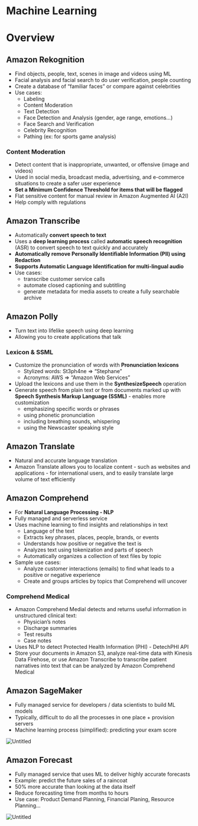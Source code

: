 # Machine Learning

# Overview

## Amazon Rekognition

- Find objects, people, text, scenes in image and videos using ML
- Facial analysis and facial search to do user verification, people counting
- Create a database of “familiar faces” or compare against celebrities
- Use cases:
    - Labeling
    - Content Moderation
    - Text Detection
    - Face Detection and Analysis (gender, age range, emotions…)
    - Face Search and Verification
    - Celebrity Recognition
    - Pathing (ex: for sports game analysis)

### Content Moderation

- Detect content that is inappropriate, unwanted, or offensive (image and videos)
- Used in social media, broadcast media, advertising, and e-commerce situations to create a safer user experience
- **Set a Minimum Confidence Threshold for items that will be flagged**
- Flat sensitive content for manual review in Amazon Augmented AI (A2I)
- Help comply with regulations

## Amazon Transcribe

- Automatically **convert speech to text**
- Uses a **deep learning process** called **automatic speech recognition** (ASR) to convert speech to text quickly and accurately
- **Automatically remove Personally Identifiable Information (PII) using Redaction**
- **Supports Automatic Language Identification for multi-lingual audio**
- Use cases:
    - transcribe customer service calls
    - automate closed captioning and subtitling
    - generate metadata for media assets to create a fully searchable archive

## Amazon Polly

- Turn text into lifelike speech using deep learning
- Allowing you to create applications that talk

### Lexicon & SSML

- Customize the pronunciation of words with **Pronunciation lexicons**
    - Stylized words: St3ph4ne ⇒ “Stephane”
    - Acronyms: AWS ⇒ “Amazon Web Services”
- Upload the lexicons and use them in the **SynthesizeSpeech** operation
- Generate speech from plain text or from documents marked up with **Speech Synthesis Markup Language (SSML)** - enables more customization
    - emphasizing specific words or phrases
    - using phonetic pronunciation
    - including breathing sounds, whispering
    - using the Newscaster speaking style

## Amazon Translate

- Natural and accurate language translation
- Amazon Translate allows you to localize content - such as websites and applications - for international users, and to easily translate large volume of text efficiently

## Amazon Comprehend

- For **Natural Language Processing - NLP**
- Fully managed and serverless service
- Uses machine learning to find insights and relationships in text
    - Language of the text
    - Extracts key phrases, places, people, brands, or events
    - Understands how positive or negative the text is
    - Analyzes text using tokenization and parts of speech
    - Automatically organizes a collection of text files by topic
- Sample use cases:
    - Analyze customer interactions (emails) to find what leads to a positive or negative experience
    - Create and groups articles by topics that Comprehend will uncover

### Comprehend Medical

- Amazon Comprehend Medial detects and returns useful information in unstructured clinical text:
    - Physician’s notes
    - Discharge summaries
    - Test results
    - Case notes
- Uses NLP to detect Protected Health Information (PHI) - DetechPHI API
- Store your documents in Amazon S3, analyze real-time data with Kinesis Data Firehose, or use Amazon Transcribe to transcribe patient narratives into text that can be analyzed by Amazon Comprehend Medical

## Amazon SageMaker

- Fully managed service for developers / data scientists to build ML models
- Typically, difficult to do all the processes in one place + provision servers
- Machine learning process (simplified): predicting your exam score

![Untitled](https://s3-us-west-2.amazonaws.com/secure.notion-static.com/6c77497c-8d1e-480b-b9a1-d3dadc736e9b/Untitled.png)

## Amazon Forecast

- Fully managed service that uses ML to deliver highly accurate forecasts
- Example: predict the future sales of a raincoat
- 50% more accurate than looking at the data itself
- Reduce forecasting time from months to hours
- Use case: Product Demand Planning, Financial Planing, Resource Planning…

![Untitled](https://s3-us-west-2.amazonaws.com/secure.notion-static.com/8794f0d2-4cdf-4bf8-bd9e-a35b18ff97eb/Untitled.png)